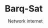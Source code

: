 # Barq-Sat
Network internet 
<!DOCTYPE html>
<html lang="ar" dir="rtl">
<head>
    <meta charset="UTF-8">
    <meta name="viewport" content="width=device-width, initial-scale=1.0">
    <title>شبكة Barq-Sat الفضائية - كروت الإنترنت</title>
    <link href="https://fonts.googleapis.com/css2?family=Noto+Sans+Arabic:wght@300;400;500;600;700&family=Roboto:wght@300;400;500;600;700&display=swap" rel="stylesheet">
    <style>
        * {
            margin: 0;
            padding: 0;
            box-sizing: border-box;
        }

        body {
            font-family: 'Noto Sans Arabic', 'Roboto', sans-serif;
            font-size: 12px;
            line-height: 1.6;
            color: #ffffff;
            background: linear-gradient(135deg, #0a0a0a 0%, #1a1a2e 50%, #16213e 100%);
            min-height: 100vh;
            position: relative;
            overflow-x: hidden;
        }

        .background-overlay {
            position: fixed;
            top: 0;
            left: 0;
            width: 100%;
            height: 100%;
            background-image: 
                radial-gradient(circle at 20% 80%, rgba(0, 150, 200, 0.4) 0%, transparent 50%),
                radial-gradient(circle at 80% 20%, rgba(255, 165, 0, 0.2) 0%, transparent 50%),
                radial-gradient(circle at 40% 40%, rgba(0, 212, 255, 0.15) 0%, transparent 50%);
            z-index: -2;
        }

        .aljazeera-background {
            position: fixed;
            top: 0;
            left: 0;
            width: 100%;
            height: 100%;
            background-image: url('./aljazeera-studio.jpg');
            background-size: cover;
            background-position: center;
            background-attachment: fixed;
            opacity: 0.15;
            z-index: -1;
            animation: backgroundPulse 8s ease-in-out infinite;
        }

        @keyframes backgroundPulse {
            0%, 100% { 
                opacity: 0.15;
                transform: scale(1);
            }
            50% { 
                opacity: 0.25;
                transform: scale(1.02);
            }
        }

        .news-ticker {
            position: fixed;
            bottom: 0;
            left: 0;
            width: 100%;
            height: 40px;
            background: linear-gradient(90deg, rgba(255, 165, 0, 0.9), rgba(0, 150, 200, 0.9));
            display: flex;
            align-items: center;
            z-index: 10;
            overflow: hidden;
        }

        .ticker-content {
            white-space: nowrap;
            animation: scroll 30s linear infinite;
            font-size: 14px;
            font-weight: 600;
            color: white;
            text-shadow: 1px 1px 2px rgba(0,0,0,0.8);
        }

        @keyframes scroll {
            0% { transform: translateX(100%); }
            100% { transform: translateX(-100%); }
        }

        .container {
            max-width: 1200px;
            margin: 0 auto;
            padding: 20px;
            position: relative;
            z-index: 1;
            margin-bottom: 50px;
        }

        .header {
            text-align: center;
            margin-bottom: 40px;
            padding: 30px 0;
            background: rgba(255, 255, 255, 0.08);
            border-radius: 20px;
            backdrop-filter: blur(15px);
            border: 1px solid rgba(255, 255, 255, 0.2);
            box-shadow: 0 8px 32px rgba(0, 0, 0, 0.4);
            position: relative;
            overflow: hidden;
        }

        .header::before {
            content: '';
            position: absolute;
            top: -50%;
            left: -50%;
            width: 200%;
            height: 200%;
            background: linear-gradient(45deg, transparent, rgba(255, 165, 0, 0.1), transparent);
            animation: headerShine 4s ease-in-out infinite;
        }

        @keyframes headerShine {
            0%, 100% { transform: translateX(-100%) translateY(-100%) rotate(45deg); }
            50% { transform: translateX(100%) translateY(100%) rotate(45deg); }
        }

        .logo {
            font-size: 36px;
            font-weight: 700;
            color: #ff9500;
            margin-bottom: 10px;
            text-shadow: 0 0 20px rgba(255, 149, 0, 0.6);
            animation: logoGlow 3s ease-in-out infinite alternate;
            position: relative;
            z-index: 2;
        }

        @keyframes logoGlow {
            from { 
                text-shadow: 0 0 20px rgba(255, 149, 0, 0.6);
                color: #ff9500;
            }
            to { 
                text-shadow: 0 0 30px rgba(255, 149, 0, 0.9), 0 0 40px rgba(255, 149, 0, 0.4);
                color: #ffb347;
            }
        }

        .subtitle {
            font-size: 18px;
            color: #e0e0e0;
            margin-bottom: 20px;
            position: relative;
            z-index: 2;
        }

        .main-content {
            display: grid;
            grid-template-columns: 1fr;
            gap: 30px;
            margin-bottom: 40px;
        }

        .pricing-section {
            background: rgba(255, 255, 255, 0.1);
            border-radius: 20px;
            padding: 30px;
            backdrop-filter: blur(20px);
            border: 1px solid rgba(255, 255, 255, 0.2);
            box-shadow: 0 8px 32px rgba(0, 0, 0, 0.4);
            position: relative;
            overflow: hidden;
        }

        .pricing-section::before {
            content: '';
            position: absolute;
            top: 0;
            left: -100%;
            width: 100%;
            height: 100%;
            background: linear-gradient(90deg, transparent, rgba(0, 150, 200, 0.1), transparent);
            animation: sectionSweep 6s ease-in-out infinite;
        }

        @keyframes sectionSweep {
            0%, 100% { left: -100%; }
            50% { left: 100%; }
        }

        .section-title {
            font-size: 24px;
            font-weight: 600;
            color: #ff9500;
            margin-bottom: 20px;
            text-align: center;
            position: relative;
            z-index: 2;
        }

        .section-title::after {
            content: '';
            position: absolute;
            bottom: -10px;
            left: 50%;
            transform: translateX(-50%);
            width: 60px;
            height: 3px;
            background: linear-gradient(90deg, #ff9500, #0096c8);
            border-radius: 2px;
            animation: underlineGlow 2s ease-in-out infinite alternate;
        }

        @keyframes underlineGlow {
            from { box-shadow: 0 0 5px rgba(255, 149, 0, 0.5); }
            to { box-shadow: 0 0 15px rgba(255, 149, 0, 0.8); }
        }

        .pricing-table {
            width: 100%;
            border-collapse: collapse;
            margin-top: 20px;
            background: rgba(255, 255, 255, 0.08);
            border-radius: 15px;
            overflow: hidden;
            box-shadow: 0 4px 20px rgba(0, 0, 0, 0.3);
            position: relative;
            z-index: 2;
        }

        .pricing-table th {
            background: linear-gradient(135deg, #ff9500, #0096c8);
            color: white;
            padding: 15px 10px;
            font-weight: 600;
            font-size: 14px;
            text-align: center;
            border-bottom: 2px solid rgba(255, 255, 255, 0.3);
            position: relative;
        }

        .pricing-table th::before {
            content: '';
            position: absolute;
            top: 0;
            left: 0;
            right: 0;
            bottom: 0;
            background: linear-gradient(45deg, transparent, rgba(255, 255, 255, 0.1), transparent);
            animation: headerShimmer 3s ease-in-out infinite;
        }

        @keyframes headerShimmer {
            0%, 100% { transform: translateX(-100%); }
            50% { transform: translateX(100%); }
        }

        .pricing-table td {
            padding: 12px 10px;
            text-align: center;
            border-bottom: 1px solid rgba(255, 255, 255, 0.1);
            font-size: 12px;
            transition: all 0.3s ease;
            position: relative;
        }

        .pricing-table tr:hover td {
            background: rgba(255, 149, 0, 0.15);
            transform: scale(1.01);
            box-shadow: 0 4px 15px rgba(255, 149, 0, 0.2);
        }

        .pricing-table tr:nth-child(even) td {
            background: rgba(255, 255, 255, 0.03);
        }

        .price-cell {
            font-weight: 600;
            color: #00ff88;
            font-size: 14px;
            text-shadow: 0 0 10px rgba(0, 255, 136, 0.5);
        }

        .info-grid {
            display: grid;
            grid-template-columns: repeat(auto-fit, minmax(300px, 1fr));
            gap: 20px;
            margin-top: 30px;
        }

        .info-card {
            background: rgba(255, 255, 255, 0.1);
            border-radius: 15px;
            padding: 25px;
            backdrop-filter: blur(15px);
            border: 1px solid rgba(255, 255, 255, 0.2);
            transition: all 0.3s ease;
            position: relative;
            overflow: hidden;
        }

        .info-card::before {
            content: '';
            position: absolute;
            top: -50%;
            left: -50%;
            width: 200%;
            height: 200%;
            background: radial-gradient(circle, rgba(255, 149, 0, 0.1) 0%, transparent 70%);
            animation: cardPulse 4s ease-in-out infinite;
            opacity: 0;
        }

        .info-card:hover::before {
            opacity: 1;
        }

        @keyframes cardPulse {
            0%, 100% { transform: scale(0.8) rotate(0deg); }
            50% { transform: scale(1.2) rotate(180deg); }
        }

        .info-card:hover {
            transform: translateY(-8px);
            box-shadow: 0 15px 50px rgba(255, 149, 0, 0.3);
            border-color: rgba(255, 149, 0, 0.5);
        }

        .card-title {
            font-size: 18px;
            font-weight: 600;
            color: #ff9500;
            margin-bottom: 15px;
            text-align: center;
            position: relative;
            z-index: 2;
        }

        .location-item, .contact-item {
            padding: 8px 0;
            border-bottom: 1px solid rgba(255, 255, 255, 0.1);
            font-size: 12px;
            display: flex;
            align-items: center;
            gap: 10px;
            position: relative;
            z-index: 2;
            transition: all 0.3s ease;
        }

        .location-item:hover, .contact-item:hover {
            padding-left: 10px;
            color: #ff9500;
        }

        .location-item:last-child, .contact-item:last-child {
            border-bottom: none;
        }

        .icon {
            width: 16px;
            height: 16px;
            background: linear-gradient(45deg, #ff9500, #0096c8);
            border-radius: 50%;
            flex-shrink: 0;
            animation: iconPulse 2s ease-in-out infinite;
        }

        @keyframes iconPulse {
            0%, 100% { transform: scale(1); }
            50% { transform: scale(1.2); }
        }

        .contact-number {
            color: #00ff88;
            font-weight: 600;
            direction: ltr;
            text-align: left;
            text-shadow: 0 0 8px rgba(0, 255, 136, 0.4);
        }

        .footer {
            text-align: center;
            padding: 20px;
            background: rgba(0, 0, 0, 0.4);
            border-radius: 15px;
            margin-top: 30px;
            border: 1px solid rgba(255, 255, 255, 0.1);
            position: relative;
            z-index: 2;
        }

        .footer-text {
            font-size: 11px;
            color: #aaa;
            margin-bottom: 10px;
        }

        .aljazeera-logo {
            position: absolute;
            top: 20px;
            left: 20px;
            width: 60px;
            height: 40px;
            background-image: url('./aljazeera-broadcast.jpg');
            background-size: contain;
            background-repeat: no-repeat;
            background-position: center;
            opacity: 0.8;
            border-radius: 8px;
            animation: logoFloat 4s ease-in-out infinite;
            z-index: 5;
        }

        @keyframes logoFloat {
            0%, 100% { transform: translateY(0px) rotate(0deg); }
            50% { transform: translateY(-15px) rotate(2deg); }
        }

        .broadcast-elements {
            position: fixed;
            top: 0;
            left: 0;
            width: 100%;
            height: 100%;
            pointer-events: none;
            z-index: 0;
        }

        .broadcast-dot {
            position: absolute;
            width: 4px;
            height: 4px;
            background: #ff9500;
            border-radius: 50%;
            animation: broadcastFloat 6s ease-in-out infinite;
        }

        @keyframes broadcastFloat {
            0%, 100% { 
                opacity: 0.3;
                transform: translateY(0px);
            }
            50% { 
                opacity: 1;
                transform: translateY(-20px);
            }
        }

        @media (max-width: 768px) {
            .container {
                padding: 15px;
                margin-bottom: 60px;
            }
            
            .logo {
                font-size: 28px;
            }
            
            .subtitle {
                font-size: 16px;
            }
            
            .pricing-table th,
            .pricing-table td {
                padding: 8px 5px;
                font-size: 11px;
            }
            
            .info-grid {
                grid-template-columns: 1fr;
            }
            
            .aljazeera-background {
                background-attachment: scroll;
            }

            .ticker-content {
                font-size: 12px;
            }
        }

        .stars {
            position: fixed;
            top: 0;
            left: 0;
            width: 100%;
            height: 100%;
            pointer-events: none;
            z-index: -3;
        }

        .star {
            position: absolute;
            width: 2px;
            height: 2px;
            background: white;
            border-radius: 50%;
            animation: twinkle 3s infinite;
        }

        @keyframes twinkle {
            0%, 100% { opacity: 0.2; }
            50% { opacity: 1; }
        }
    </style>
</head>
<body>
    <div class="stars" id="stars"></div>
    <div class="background-overlay"></div>
    <div class="aljazeera-background"></div>
    <div class="broadcast-elements" id="broadcastElements"></div>
    <div class="aljazeera-logo"></div>

    <div class="news-ticker">
        <div class="ticker-content">
            🔴 أخبار عاجلة: شبكة Barq-Sat تقدم أفضل خدمات الإنترنت الفضائي • باقات متنوعة تناسب جميع الاحتياجات • تغطية شاملة وسرعة عالية • اتصل الآن للحصول على أفضل العروض
        </div>
    </div>

    <div class="container">
        <header class="header">
            <h1 class="logo">شبكة Barq-Sat الفضائية</h1>
            <p class="subtitle">كروت الإنترنت عالية السرعة - تغطية فضائية شاملة</p>
        </header>

        <main class="main-content">
            <section class="pricing-section">
                <h2 class="section-title">باقات كروت الإنترنت</h2>
                <table class="pricing-table">
                    <thead>
                        <tr>
                            <th>السعر</th>
                            <th>الوقت</th>
                            <th>الحجم</th>
                            <th>الصلاحية</th>
                            <th>المستخدمين</th>
                        </tr>
                    </thead>
                    <tbody>
                        <tr>
                            <td class="price-cell">100</td>
                            <td>8 ساعات</td>
                            <td>600 ميجا</td>
                            <td>1 يوم</td>
                            <td>1</td>
                        </tr>
                        <tr>
                            <td class="price-cell">300</td>
                            <td>72 ساعة</td>
                            <td>2000 ميجا</td>
                            <td>3 أيام</td>
                            <td>1</td>
                        </tr>
                        <tr>
                            <td class="price-cell">500</td>
                            <td>5 أيام</td>
                            <td>6 جيجا</td>
                            <td>5 أيام</td>
                            <td>2</td>
                        </tr>
                        <tr>
                            <td class="price-cell">1000</td>
                            <td>أسبوع</td>
                            <td>8 جيجا</td>
                            <td>أسبوع</td>
                            <td>5</td>
                        </tr>
                        <tr>
                            <td class="price-cell">1500</td>
                            <td>15 يوم</td>
                            <td>15 جيجا</td>
                            <td>نصف شهر</td>
                            <td>3</td>
                        </tr>
                        <tr>
                            <td class="price-cell">2000</td>
                            <td>باقة مفتوحة</td>
                            <td>20 جيجا</td>
                            <td>شهر</td>
                            <td>5</td>
                        </tr>
                        <tr>
                            <td class="price-cell">3500</td>
                            <td>باقة مفتوحة</td>
                            <td>35 جيجا</td>
                            <td>شهر</td>
                            <td>7</td>
                        </tr>
                        <tr>
                            <td class="price-cell">5000</td>
                            <td>باقة مفتوحة</td>
                            <td>45 جيجا</td>
                            <td>شهر</td>
                            <td>12</td>
                        </tr>
                    </tbody>
                </table>
            </section>

            <div class="info-grid">
                <div class="info-card">
                    <h3 class="card-title">نقاط البيع</h3>
                    <div class="location-item">
                        <div class="icon"></div>
                        <span>بقالة المريسي - بحيرة</span>
                    </div>
                    <div class="location-item">
                        <div class="icon"></div>
                        <span>بقالة الشرعبي - دوار بحيرة</span>
                    </div>
                    <div class="location-item">
                        <div class="icon"></div>
                        <span>بقالة شكري - بارفعة</span>
                    </div>
                    <div class="location-item">
                        <div class="icon"></div>
                        <span>سوبر ماركت الأسرة - المسيلة</span>
                    </div>
                    <div class="location-item">
                        <div class="icon"></div>
                        <span>ميني ماركت محطة شبام - المحطة الحكومية</span>
                    </div>
                </div>

                <div class="info-card">
                    <h3 class="card-title">أرقام التواصل</h3>
                    <div class="contact-item">
                        <div class="icon"></div>
                        <div>
                            <div>للتواصل والاستفسار (واتساب):</div>
                            <div class="contact-number">774713211</div>
                        </div>
                    </div>
                    <div class="contact-item">
                        <div class="icon"></div>
                        <div>
                            <div>الاشتراك الشهري للعائلة (واتساب):</div>
                            <div class="contact-number">772692525</div>
                        </div>
                    </div>
                    <div class="contact-item">
                        <div class="icon"></div>
                        <div>
                            <div>الشكاوى والاقتراحات:</div>
                            <div class="contact-number">738866236</div>
                        </div>
                    </div>
                </div>
            </div>
        </main>

        <footer class="footer">
            <p class="footer-text">شبكة Barq-Sat الفضائية - تقنية متقدمة لخدمة الإنترنت</p>
            <p class="footer-text">جميع الحقوق محفوظة © 2025</p>
        </footer>
    </div>

    <script>
        // إنشاء النجوم المتحركة
        function createStars() {
            const starsContainer = document.getElementById('stars');
            const numberOfStars = 80;

            for (let i = 0; i < numberOfStars; i++) {
                const star = document.createElement('div');
                star.className = 'star';
                star.style.left = Math.random() * 100 + '%';
                star.style.top = Math.random() * 100 + '%';
                star.style.animationDelay = Math.random() * 3 + 's';
                star.style.animationDuration = (Math.random() * 4 + 2) + 's';
                starsContainer.appendChild(star);
            }
        }

        // إنشاء عناصر البث المتحركة
        function createBroadcastElements() {
            const container = document.getElementById('broadcastElements');
            const numberOfDots = 15;

            for (let i = 0; i < numberOfDots; i++) {
                const dot = document.createElement('div');
                dot.className = 'broadcast-dot';
                dot.style.left = Math.random() * 100 + '%';
                dot.style.top = Math.random() * 100 + '%';
                dot.style.animationDelay = Math.random() * 6 + 's';
                dot.style.animationDuration = (Math.random() * 8 + 4) + 's';
                container.appendChild(dot);
            }
        }

        // تأثيرات تفاعلية للجدول
        document.addEventListener('DOMContentLoaded', function() {
            createStars();
            createBroadcastElements();
            
            const tableRows = document.querySelectorAll('.pricing-table tbody tr');
            tableRows.forEach((row, index) => {
                row.addEventListener('mouseenter', function() {
                    this.style.transform = 'scale(1.02) translateZ(10px)';
                    this.style.transition = 'all 0.3s ease';
                    this.style.zIndex = '10';
                });
                
                row.addEventListener('mouseleave', function() {
                    this.style.transform = 'scale(1) translateZ(0px)';
                    this.style.zIndex = '1';
                });

                // تأثير تدرجي للظهور
                row.style.opacity = '0';
                row.style.transform = 'translateY(20px)';
                setTimeout(() => {
                    row.style.transition = 'all 0.5s ease';
                    row.style.opacity = '1';
                    row.style.transform = 'translateY(0)';
                }, index * 100);
            });

            // تأثير التمرير السلس للكروت
            const cards = document.querySelectorAll('.info-card');
            cards.forEach((card, index) => {
                card.addEventListener('mouseenter', function() {
                    this.style.background = 'rgba(255, 255, 255, 0.15)';
                    this.style.borderColor = 'rgba(255, 149, 0, 0.6)';
                });
                
                card.addEventListener('mouseleave', function() {
                    this.style.background = 'rgba(255, 255, 255, 0.1)';
                    this.style.borderColor = 'rgba(255, 255, 255, 0.2)';
                });

                // تأثير تدرجي للظهور
                card.style.opacity = '0';
                card.style.transform = 'translateY(30px)';
                setTimeout(() => {
                    card.style.transition = 'all 0.6s ease';
                    card.style.opacity = '1';
                    card.style.transform = 'translateY(0)';
                }, 500 + index * 200);
            });

            // تأثير الشريط الإخباري
            const ticker = document.querySelector('.ticker-content');
            ticker.addEventListener('mouseenter', function() {
                this.style.animationPlayState = 'paused';
            });
            
            ticker.addEventListener('mouseleave', function() {
                this.style.animationPlayState = 'running';
            });
        });

        // تأثير المتابعة للماوس
        document.addEventListener('mousemove', function(e) {
            const dots = document.querySelectorAll('.broadcast-dot');
            const mouseX = e.clientX / window.innerWidth;
            const mouseY = e.clientY / window.innerHeight;
            
            dots.forEach((dot, index) => {
                const speed = (index % 3 + 1) * 0.5;
                const x = mouseX * speed * 10;
                const y = mouseY * speed * 10;
                
              dot.style.transform = `translate(${x}px, ${y}px)`;
            });
        });
    </script>
</body>
</html>


